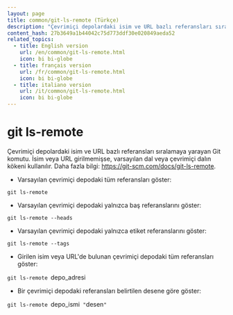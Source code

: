 ```yaml
---
layout: page
title: common/git-ls-remote (Türkçe)
description: "Çevrimiçi depolardaki isim ve URL bazlı referansları sıralamaya yarayan Git komutu."
content_hash: 27b3649a1b44042c75d773ddf30e020849aeda52
related_topics:
  - title: English version
    url: /en/common/git-ls-remote.html
    icon: bi bi-globe
  - title: français version
    url: /fr/common/git-ls-remote.html
    icon: bi bi-globe
  - title: italiano version
    url: /it/common/git-ls-remote.html
    icon: bi bi-globe
---
```

# git ls-remote

Çevrimiçi depolardaki isim ve URL bazlı referansları sıralamaya yarayan Git komutu.
İsim veya URL girilmemişse, varsayılan dal veya çevrimiçi dalın kökeni kullanılır.
Daha fazla bilgi: <https://git-scm.com/docs/git-ls-remote>.

- Varsayılan çevrimiçi depodaki tüm referansları göster:

`git ls-remote`

- Varsayılan çevrimiçi depodaki yalnızca baş referanslarını göster:

`git ls-remote --heads`

- Varsayılan çevrimiçi depodaki yalnızca etiket referanslarını göster:

`git ls-remote --tags`

- Girilen isim veya URL'de bulunan çevrimiçi depodaki tüm referansları göster:

`git ls-remote `<span class="tldr-var badge badge-pill bg-dark-lm bg-white-dm text-white-lm text-dark-dm font-weight-bold">depo_adresi</span>

- Bir çevrimiçi depodaki referansları belirtilen desene göre göster:

`git ls-remote `<span class="tldr-var badge badge-pill bg-dark-lm bg-white-dm text-white-lm text-dark-dm font-weight-bold">depo_ismi</span>` "`<span class="tldr-var badge badge-pill bg-dark-lm bg-white-dm text-white-lm text-dark-dm font-weight-bold">desen</span>`"`
